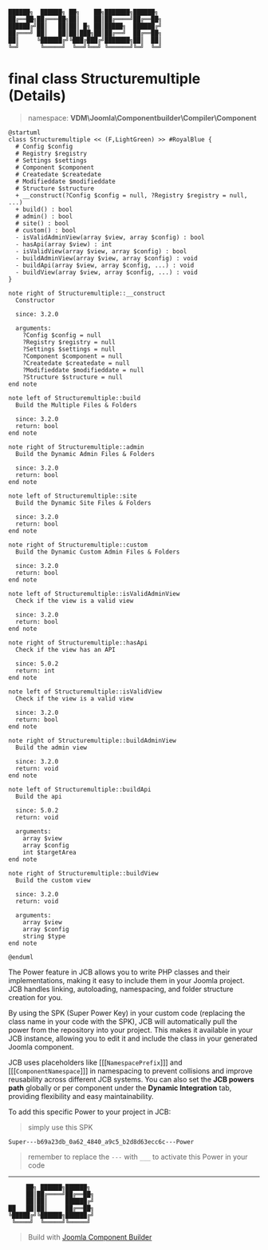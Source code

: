 ```
██████╗  ██████╗ ██╗    ██╗███████╗██████╗
██╔══██╗██╔═══██╗██║    ██║██╔════╝██╔══██╗
██████╔╝██║   ██║██║ █╗ ██║█████╗  ██████╔╝
██╔═══╝ ██║   ██║██║███╗██║██╔══╝  ██╔══██╗
██║     ╚██████╔╝╚███╔███╔╝███████╗██║  ██║
╚═╝      ╚═════╝  ╚══╝╚══╝ ╚══════╝╚═╝  ╚═╝
```
# final class Structuremultiple (Details)
> namespace: **VDM\Joomla\Componentbuilder\Compiler\Component**

```uml
@startuml
class Structuremultiple << (F,LightGreen) >> #RoyalBlue {
  # Config $config
  # Registry $registry
  # Settings $settings
  # Component $component
  # Createdate $createdate
  # Modifieddate $modifieddate
  # Structure $structure
  + __construct(?Config $config = null, ?Registry $registry = null, ...)
  + build() : bool
  # admin() : bool
  # site() : bool
  # custom() : bool
  - isValidAdminView(array $view, array $config) : bool
  - hasApi(array $view) : int
  - isValidView(array $view, array $config) : bool
  - buildAdminView(array $view, array $config) : void
  - buildApi(array $view, array $config, ...) : void
  - buildView(array $view, array $config, ...) : void
}

note right of Structuremultiple::__construct
  Constructor

  since: 3.2.0
  
  arguments:
    ?Config $config = null
    ?Registry $registry = null
    ?Settings $settings = null
    ?Component $component = null
    ?Createdate $createdate = null
    ?Modifieddate $modifieddate = null
    ?Structure $structure = null
end note

note left of Structuremultiple::build
  Build the Multiple Files & Folders

  since: 3.2.0
  return: bool
end note

note right of Structuremultiple::admin
  Build the Dynamic Admin Files & Folders

  since: 3.2.0
  return: bool
end note

note left of Structuremultiple::site
  Build the Dynamic Site Files & Folders

  since: 3.2.0
  return: bool
end note

note right of Structuremultiple::custom
  Build the Dynamic Custom Admin Files & Folders

  since: 3.2.0
  return: bool
end note

note left of Structuremultiple::isValidAdminView
  Check if the view is a valid view

  since: 3.2.0
  return: bool
end note

note right of Structuremultiple::hasApi
  Check if the view has an API

  since: 5.0.2
  return: int
end note

note left of Structuremultiple::isValidView
  Check if the view is a valid view

  since: 3.2.0
  return: bool
end note

note right of Structuremultiple::buildAdminView
  Build the admin view

  since: 3.2.0
  return: void
end note

note left of Structuremultiple::buildApi
  Build the api

  since: 5.0.2
  return: void
  
  arguments:
    array $view
    array $config
    int $targetArea
end note

note right of Structuremultiple::buildView
  Build the custom view

  since: 3.2.0
  return: void
  
  arguments:
    array $view
    array $config
    string $type
end note
 
@enduml
```

The Power feature in JCB allows you to write PHP classes and their implementations, making it easy to include them in your Joomla project. JCB handles linking, autoloading, namespacing, and folder structure creation for you.

By using the SPK (Super Power Key) in your custom code (replacing the class name in your code with the SPK), JCB will automatically pull the power from the repository into your project. This makes it available in your JCB instance, allowing you to edit it and include the class in your generated Joomla component.

JCB uses placeholders like [[[`NamespacePrefix`]]] and [[[`ComponentNamespace`]]] in namespacing to prevent collisions and improve reusability across different JCB systems. You can also set the **JCB powers path** globally or per component under the **Dynamic Integration** tab, providing flexibility and easy maintainability.

To add this specific Power to your project in JCB:

> simply use this SPK
```
Super---b69a23db_0a62_4840_a9c5_b2d8d63ecc6c---Power
```
> remember to replace the `---` with `___` to activate this Power in your code

---
```
     ██╗ ██████╗██████╗
     ██║██╔════╝██╔══██╗
     ██║██║     ██████╔╝
██   ██║██║     ██╔══██╗
╚█████╔╝╚██████╗██████╔╝
 ╚════╝  ╚═════╝╚═════╝
```
> Build with [Joomla Component Builder](https://git.vdm.dev/joomla/Component-Builder)

